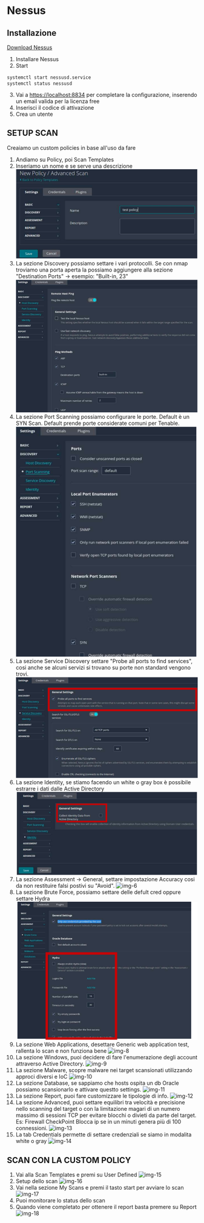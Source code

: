 # Nessus 


## Installazione
[Download Nessus](https://www.tenable.com/downloads/nessus?loginAttempted=true)

1. Installare Nessus
2. Start
```
systemctl start nessusd.service
systemctl status nessusd
```
3. Vai a [https://localhost:8834](https://localhost:8834) per completare la configurazione, inserendo un email valida per la licenza free
4. Inserisci il codice di attivazione
5. Crea un utente


## SETUP SCAN

Creaiamo un custom policies in base all'uso da fare

1. Andiamo su Policy, poi Scan Templates
2. Inseriamo un nome e se serve una descrizione 
![img-1](https://github.com/Jxancestral17/utilitiesCyberSecurity/blob/master/VA/IMG/nessus-custom-1.png)
3. La sezione Discovery possiamo settare i vari protocolli. Se con nmap troviamo una porta aperta la possiamo aggiungere alla sezione "Destination Ports" -> esempio: "Built-in, 23"
![img-2](https://github.com/Jxancestral17/utilitiesCyberSecurity/blob/master/VA/IMG/img-2.png)
4. La sezione Port Scanning possiamo configurare le porte. Default è un SYN Scan. Default prende porte considerate comuni per Tenable.
![img-3](https://github.com/Jxancestral17/utilitiesCyberSecurity/blob/master/VA/IMG/img-3.png)
5. La sezione Service Discovery settare "Probe all ports to find services", cosi anche se alcuni servizi si trovano su porte non standard vengono trovi.
![img-4](https://github.com/Jxancestral17/utilitiesCyberSecurity/blob/master/VA/IMG/img-4.png)
6. La sezione Identity, se stiamo facendo un white o gray box è possibile estrarre i dati dalle Active Directory
![img-5](https://github.com/Jxancestral17/utilitiesCyberSecurity/blob/master/VA/IMG/img-5.png)
7. La sezione Assessment -> General, settare impostazione Accuracy cosi da non restituire falsi postivi su "Avoid".
![img-6]()
8. La sezione Brute Force, possiamo settare delle defult cred oppure settare Hydra
![img-7](https://github.com/Jxancestral17/utilitiesCyberSecurity/blob/master/VA/IMG/img-7.png)
9. La sezione Web Applications, desettare Generic web application test, rallenta lo scan e non funziona bene 
![img-8]()
10. La sezione Windows, puoi decidere di fare l'enumerazione degli account attraverso Active Directory.
![img-9]()
11. La sezione Malware, scopre malware nei target scansionati utilizzando approci diversi e IoC 
![img-10]()
12. La sezione Database, se sappiamo che hosts ospita un db Oracle possiamo scansionarlo e attivare questto settings.
![img-11]()
13. La sezione Report, puoi fare customizzare le tipologie di info. 
![img-12]()
14. La sezione Advanced, puoi settare equilibri tra velocità e precisione nello scanning del target o con la limitazione magari di un numero massimo di sessioni TCP per evitare blocchi o divieti da parte del target. Es: Firewall CheckPoint Blocca ip se in un minuti genera più di 100 connessioni.
![img-13]()
15. La tab Credentials permette di settare credenziali se siamo in modalita white o gray 
![img-14]()

## SCAN CON LA CUSTOM POLICY 

1. Vai alla Scan Templates e premi su User Defined
![img-15]()
2. Setup dello scan
![img-16]()
3. Vai nella sezione My Scans e premi il tasto start per avviare lo scan 
![img-17]()
4. Puoi monitorare lo status dello scan
5. Quando viene completato per ottenere il report basta premere su Report 
![img-18]()






